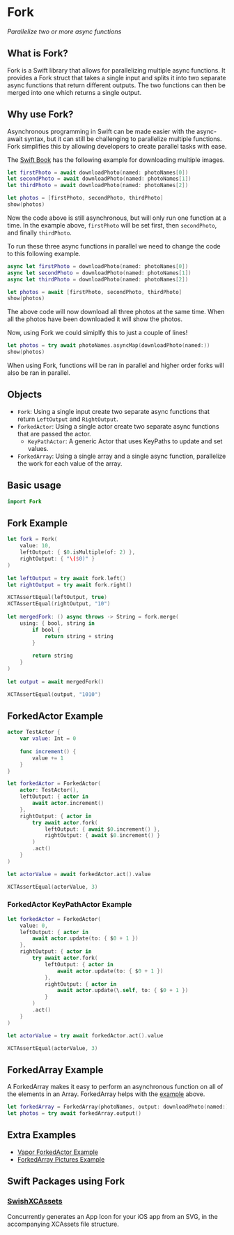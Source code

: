 # Fork

*Parallelize two or more async functions*

## What is Fork?

Fork is a Swift library that allows for parallelizing multiple async functions. It provides a Fork struct that takes a single input and splits it into two separate async functions that return different outputs. The two functions can then be merged into one which returns a single output.

## Why use Fork?

Asynchronous programming in Swift can be made easier with the async-await syntax, but it can still be challenging to parallelize multiple functions. Fork simplifies this by allowing developers to create parallel tasks with ease.

The [Swift Book](https://docs.swift.org/swift-book/LanguageGuide/Concurrency.html#ID641) has the following example for downloading multiple images.

```swift
let firstPhoto = await downloadPhoto(named: photoNames[0])
let secondPhoto = await downloadPhoto(named: photoNames[1])
let thirdPhoto = await downloadPhoto(named: photoNames[2])

let photos = [firstPhoto, secondPhoto, thirdPhoto]
show(photos)
```

Now the code above is still asynchronous, but will only run one function at a time. In the example above, `firstPhoto` will be set first, then `secondPhoto`, and finally `thirdPhoto`.

To run these three async functions in parallel we need to change the code to this following example.

```swift
async let firstPhoto = downloadPhoto(named: photoNames[0])
async let secondPhoto = downloadPhoto(named: photoNames[1])
async let thirdPhoto = downloadPhoto(named: photoNames[2])

let photos = await [firstPhoto, secondPhoto, thirdPhoto]
show(photos)
```

The above code will now download all three photos at the same time. When all the photos have been downloaded it will show the photos.

Now, using Fork we could simiplfy this to just a couple of lines!

```swift
let photos = try await photoNames.asyncMap(downloadPhoto(named:))
show(photos)
```

When using Fork, functions will be ran in parallel and higher order forks will also be ran in parallel.

## Objects 
- `Fork`: Using a single input create two separate async functions that return `LeftOutput` and `RightOutput`.
- `ForkedActor`: Using a single actor create two separate async functions that are passed the actor.
    - `KeyPathActor`: A generic Actor that uses KeyPaths to update and set values.
- `ForkedArray`: Using a single array and a single async function, parallelize the work for each value of the array.

## Basic usage

```swift
import Fork
```

## Fork Example

```swift
let fork = Fork(
    value: 10,
    leftOutput: { $0.isMultiple(of: 2) },
    rightOutput: { "\($0)" }
)
        
let leftOutput = try await fork.left()
let rightOutput = try await fork.right()

XCTAssertEqual(leftOutput, true)
XCTAssertEqual(rightOutput, "10")
        
let mergedFork: () async throws -> String = fork.merge(
    using: { bool, string in
        if bool {
            return string + string
        }
            
        return string
    }
)
        
let output = await mergedFork()

XCTAssertEqual(output, "1010")
```

## ForkedActor Example

```swift
actor TestActor {
    var value: Int = 0
    
    func increment() {
        value += 1
    }
}

let forkedActor = ForkedActor(
    actor: TestActor(),
    leftOutput: { actor in
        await actor.increment()
    },
    rightOutput: { actor in
        try await actor.fork(
            leftOutput: { await $0.increment() },
            rightOutput: { await $0.increment() }
        )
        .act()
    }
)

let actorValue = await forkedActor.act().value

XCTAssertEqual(actorValue, 3)
```

### ForkedActor KeyPathActor<Int> Example

```swift
let forkedActor = ForkedActor(
    value: 0,
    leftOutput: { actor in
        await actor.update(to: { $0 + 1 })
    },
    rightOutput: { actor in
        try await actor.fork(
            leftOutput: { actor in
                await actor.update(to: { $0 + 1 })
            },
            rightOutput: { actor in
                await actor.update(\.self, to: { $0 + 1 })
            }
        )
        .act()
    }
)

let actorValue = try await forkedActor.act().value

XCTAssertEqual(actorValue, 3)
```

## ForkedArray Example

A ForkedArray makes it easy to perform an asynchronous function on all of the elements in an Array. ForkedArray helps with the [example](#why-use-fork) above.

```swift
let forkedArray = ForkedArray(photoNames, output: downloadPhoto(named:))
let photos = try await forkedArray.output()
```


## Extra Examples

- [Vapor ForkedActor Example](https://github.com/0xLeif/VaporForkDemo)
- [ForkedArray Pictures Example](https://github.com/0xLeif/ForkedArrayPicturesExample)

## Swift Packages using Fork

### [SwishXCAssets](https://github.com/FullQueueDeveloper/SwishXCAssets/blob/4d9be9f90ffe1783522ff5771ea19ec6fa9dce77/Sources/SwishXCAssets/AppIcon.swift#L21-L32)

Concurrently generates an App Icon for your iOS app from an SVG, in the accompanying XCAssets file structure. 
